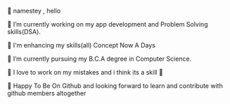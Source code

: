  💝 namestey , hello

 🔭  I’m currently working on my  app development and Problem Solving skills(DSA).

💢 I'm enhancing my skills(all) Concept Now A Days

🌱 I’m currently pursuing my B.C.A degree in Computer Science.

🤔  I love to work on my mistakes and i think its a skill 🤔

💝 Happy To Be On Github and looking forward to learn and contribute with github members altogether

